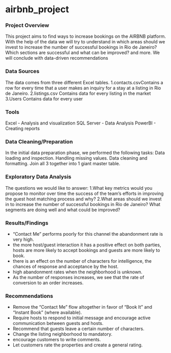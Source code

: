 # airbnb_project

### Project Overview

This project aims to find ways to increase bookings on the AIRBNB platform.
With the help of the data we will try to understand in which areas should we invest to increase the number of successful bookings in Rio de Janeiro? 
Which sections are successful and what can be improved? and more.
We will conclude with data-driven recommendations

### Data Sources

The data comes from three different Excel tables.
1.contacts.csv​​
Contains a row for every time that a user makes an inquiry for a stay at a listing in Rio de Janeiro.
2.listings.csv
Contains data for every listing in the market
3.Users
Contains data for every user

### Tools

Excel - Analysis and visualization
SQL Server - Data Analysis
PowerBI - Creating reports

### Data Cleaning/Preparation

In the initial data preparation phase, we performed the following tasks:
Data loading and inspection.
Handling missing values.
Data cleaning and formatting.
Join all 3 together into 1 giant master table.

### Exploratory Data Analysis

The questions we would like to answer:
1.What key metrics would you propose to monitor over time the success of the team’s efforts in improving the guest host matching process and why?
2.What areas should we invest in to increase the number of successful bookings in Rio de Janeiro? What segments are doing well and what could be improved? 

### Results/Findings

- “Contact Me” performs poorly for this channel the abandonment rate is very high.
- the more host/guest interaction it has a positive effect on both parties, hosts are more likely to accept bookings and guests are more likely to book.
- there is an effect on the number of characters for intelligence, the chances of response and acceptance by the host.
- high abandonment rates when the neighborhood is unknown.
- As the number of responses increases, we see that the rate of conversion to an order increases.

### Recommendations

- Remove the “Contact Me” flow altogether in favor of “Book It” and “Instant Book” (where available).
- Require hosts to respond to initial message and encourage active communication between guests and hosts.
- Recommend that guests leave a certain number of characters.
- Change the listing neighborhood to mandatory.
- encourage customers to write comments. 
- Let customers rate the properties and create a general rating.














